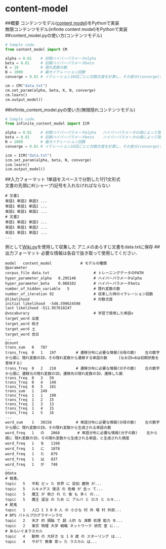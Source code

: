 # content-model
##概要
コンテンツモデル([content model](http://www.anthology.aclweb.org/N/N04/N04-1015.pdf))をPythonで実装  
無限コンテンツモデル(infinite content model)をPythonで実装
##content_model.pyの使い方(コンテンツモデル)
```python
# Sample code.
from content_model import CM

alpha = 0.01    # 初期ハイパーパラメータalpha
beta = 0.01     # 初期ハイパーパラメータbeta
K = 10          # 隠れ変数の数
N = 1000        # 最大イテレーション回数
converge = 0.01 # イテレーション10回ごとに対数尤度を計算し，その差分(converge)が小さければ学習を終了する

cm = CM("data.txt")
cm.set_param(alpha, beta, K, N, converge)
cm.learn()
cm.output_model()
```
##infinite_content_model.pyの使い方(無限隠れコンテンツモデル)
```python
# Sample code.
from infinite_content_model import ICM

alpha = 0.01    # 初期ハイパーパラメータalpha   ハイパーパラメータの値によって隠れ変数の数が変動する
beta = 0.01     # 初期ハイパーパラメータbeta    ハイパーパラメータの値によって隠れ変数の数が変動する
N = 1000        # 最大イテレーション回数
converge = 0.01 # イテレーション10回ごとに対数尤度を計算し，その差分(converge)が小さければ学習を終了する

icm = ICM("data.txt")
icm.set_param(alpha, beta, N, converge)
icm.learn()
icm.output_model()
```
##入力フォーマット
1単語をスペースで分割した1行1文形式  
文書の先頭に#(シャープ)記号を入れなければならない
```
# 文書1
単語1 単語2 単語3 ...
単語1 単語1 単語2 ...
単語1 単語1 単語2 ...
# 文書2
単語1 単語2 単語3 ...
単語1 単語1 単語2 ...
単語1 単語1 単語2 ...
...
```
例として[Wiki.py](https://github.com/KentoW/wiki)を使用して収集した アニメのあらすじ文書をdata.txtに保存
##出力フォーマット
必要な情報は各自で抜き取って使用してください．
```
model	content_model             # モデルの種類
@parameter
corpus_file	data.txt                    # トレーニングデータのPATH
hyper_parameter_alpha	0.295146        # ハイパーパラメータalpha
hyper_parameter_beta	0.088102        # ハイパーパラメータbeta
number_of_hidden_variable	5           # 隠れ変数の数
number_of_iteration	92                  # 収束した時のイテレーション回数
@likelihood                             # 対数尤度
initial likelihood	-546.599624598
last likelihood	-511.957618247
@vocaburary                             # 学習で使用した単語v
target_word	出産
target_word	拓き
target_word	土
target_word	吉日
...
@count
trans_sum	0	787
trans_freq	0	1	197         # 遷移分布に必要な情報(分母の数)    左の数字から順に 隠れ変数のID，その隠れ変数から遷移する単語の数     (なおID=0は初期状態を意味する)
trans_freq	0	2	210         # 遷移分布に必要な情報(分子の数)    左の数字から順に 遷移元の隠れ変数のID，遷移先の隠れ変数のID，遷移した数
trans_freq	0	3	59
trans_freq	0	4	140
trans_freq	0	5	181
trans_sum	1	249
trans_freq	1	1	190
trans_freq	1	2	15
trans_freq	1	3	13
trans_freq	1	4	15
trans_freq	1	5	16
...
word_sum	1	30158           # 単語分布に必要な情報(分母の数)    左の数字から順に 隠れ変数のID，その隠れ変数から生成される単語の数
word_freq	1	の	2068        # 単語分布に必要な情報(分子の数)    左から順に 隠れ変数のID，その隠れ変数から生成される単語，と生成された頻度
word_freq	1	を	1198
word_freq	1	に	1078
word_freq	1	た	879
word_freq	1	は	837
word_freq	1	が	748
...
@data
# 戦勇。
topic	5	平和 だっ た 世界 に 突如 魔物 が...
topic	5	ルキメデス 復活 の 危機 が 去っ て...
topic	5	魔王 が 倒さ れ た 後 も 多く の...
topic	5	魔王 退治 の ため に アルバ と ロス と ルキ...
# 屍鬼
topic	1	人口 1 3 0 0 人 の 小さな 村 外 場 村 外部...
# BPS バトルプログラマーシラセ
topic	2	天才 的 頭脳 で 超 人的 な 演算 処理 能力 を...
topic	2	東京 物理 大学 戦略 ネットワーク 研究 室 に...
# あらいぐまラスカル
topic	4	動物 の 大好き な 1 0 歳 の スターリング は...
topic	4	やがて 無事 育っ た ラスカル は...
```
